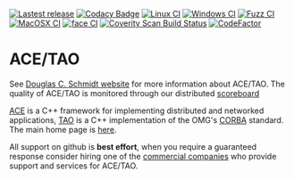 [![Lastest release](https://img.shields.io/github/release/docgroup/ace_tao.svg)](https://github.com/DOCGroup/ACE_TAO/releases/latest)
[![Codacy Badge](https://api.codacy.com/project/badge/Grade/9a20abe6590a4b3ca946d7634d9f51af)](https://www.codacy.com/app/DOCGroup/ACE_TAO?utm_source=github.com&utm_medium=referral&utm_content=DOCGroup/ACE_TAO&utm_campaign=badger)
[![Linux CI](https://github.com/DOCGroup/ACE_TAO/workflows/linux/badge.svg)](https://github.com/DOCGroup/ACE_TAO/actions?query=workflow%3Alinux)
[![Windows CI](https://github.com/DOCGroup/ACE_TAO/workflows/windows/badge.svg)](https://github.com/DOCGroup/ACE_TAO/actions?query=workflow%3Awindows)
[![Fuzz CI](https://github.com/DOCGroup/ACE_TAO/workflows/fuzz/badge.svg)](https://github.com/DOCGroup/ACE_TAO/actions?query=workflow%3Afuzz)
[![MacOSX CI](https://github.com/DOCGroup/ACE_TAO/workflows/macosx/badge.svg)](https://github.com/DOCGroup/ACE_TAO/actions?query=workflow%3Amacosx)
[![face CI](https://github.com/DOCGroup/ACE_TAO/workflows/face/badge.svg)](https://github.com/DOCGroup/ACE_TAO/actions?query=workflow%3Aface)
[![Coverity Scan Build Status](https://scan.coverity.com/projects/1/badge.svg)](https://scan.coverity.com/projects/1)
[![CodeFactor](https://www.codefactor.io/repository/github/docgroup/ace_tao/badge)](https://www.codefactor.io/repository/github/docgroup/ace_tao)


# ACE/TAO #

See [Douglas C. Schmidt website](https://www.dre.vanderbilt.edu/~schmidt)  for more information about ACE/TAO. The quality of ACE/TAO is monitored through our distributed [scoreboard](https://www.dre.vanderbilt.edu/scoreboard/)

[ACE](https://www.dre.vanderbilt.edu/~schmidt/ACE.html) is a C++ framework for implementing distributed and
networked applications, [TAO](https://www.dre.vanderbilt.edu/~schmidt/TAO.html) is a C++
implementation of the OMG's [CORBA](https://www.omg.org/spec/CORBA/) standard. The main home page
is [here](https://www.dre.vanderbilt.edu/~schmidt/).

All support on github is **best effort**, when you require a guaranteed response consider hiring one of the [commercial companies](https://github.com/DOCGroup/ACE_TAO/wiki/ACE-TAO-Commercial-support) who provide support and services for ACE/TAO.
